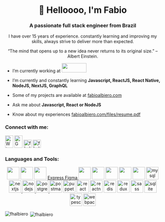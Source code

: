 <h1 align="center">👋 Helloooo, I'm Fabio</h1>

<h3 align="center">A passionate full stack engineer from Brazil</h3>


<p align="center">I have over 15 years of experience. constantly learning and improving my skills, always strive to deliver more than expected.</p>
<p align="center">“The mind that opens up to a new idea never returns to its original size.” – Albert Einstein.</p>



- I’m currently working at <a target="_blank" href="https://www.trylynk.com/"> <img src="https://www.trylynk.com/logos/logo-lynk-color.png?imwidth=128" width="80" height="30" /> </a>

- I’m currently and constantly learning **Javascript, ReactJS, React Native, NodeJS, NextJS, GraphQL**

- Some of my projects are available at [fabioalbiero.com](http://fabioalbiero.com)

- Ask me about **Javascript, React or NodeJS**

- Know about my experiences [fabioalbiero.com/files/resume.pdf](http://fabioalbiero.com/files/resume.pdf)



<h3 align="left">Connect with me:</h3>
<p align="left">
  <a target="_blank" href="https://api.whatsapp.com/send?phone=5519993797231"><img alt="Whatsapp" width="26px" src="https://cdn.jsdelivr.net/npm/simple-icons@v3/icons/whatsapp.svg" width="40" height="40"/></a>
  <a target="_blank" href="mailto:fhalbiero@gmail.com"><img alt="Gmail" width="26px" src="https://cdn.jsdelivr.net/npm/simple-icons@v3/icons/gmail.svg" width="40" height="40"/></a>
  <a href="https://linkedin.com/in/fhalbiero" target="blank"><img width="26px" src="https://cdn.jsdelivr.net/npm/simple-icons@3.0.1/icons/linkedin.svg" alt="fhalbiero" /></a>
  <a href="https://www.hackerrank.com/fhalbiero" target="blank"><img width="26px" src="https://cdn.jsdelivr.net/npm/simple-icons@3.0.1/icons/hackerrank.svg" alt="fhalbiero" /></a>
</p>


<h3 align="left">Languages and Tools:</h3>
<p align="center"> 
  <a href="https://babeljs.io/" target="_blank"><img src="https://cdn.jsdelivr.net/gh/devicons/devicon/icons/babel/babel-plain.svg" width="40" height="40"/></a> 
  <a href="https://www.w3.org/html/" target="_blank"><img src="https://cdn.jsdelivr.net/gh/devicons/devicon/icons/html5/html5-plain-wordmark.svg" width="40" height="40"/></a> 
  <a href="https://www.w3schools.com/css/" target="_blank"><img src="https://cdn.jsdelivr.net/gh/devicons/devicon/icons/css3/css3-plain-wordmark.svg" width="40" height="40"/></a> 
  <a href="https://expressjs.com" target="_blank"> Express </a> 
  <a href="https://www.figma.com/" target="_blank"> Figma </a> 
  <a href="https://firebase.google.com/" target="_blank"><img src="https://cdn.jsdelivr.net/gh/devicons/devicon/icons/firebase/firebase-plain.svg" width="40" height="40"/></a>      
  <a href="https://graphql.org" target="_blank"><img src="https://cdn.jsdelivr.net/gh/devicons/devicon/icons/graphql/graphql-plain-wordmark.svg" width="40" height="40"/></a> 
  <a href="https://developer.mozilla.org/en-US/docs/Web/JavaScript" target="_blank"><img src="https://cdn.jsdelivr.net/gh/devicons/devicon/icons/javascript/javascript-plain.svg" width="40" height="40"/></a> 
  <a href="https://jestjs.io" target="_blank"><img src="https://cdn.jsdelivr.net/gh/devicons/devicon/icons/jest/jest-plain.svg" width="40" height="40" /></a> 
  <a href="https://www.mongodb.com/" target="_blank"><img src="https://cdn.jsdelivr.net/gh/devicons/devicon/icons/mongodb/mongodb-plain-wordmark.svg" width="40" height="40"/></a> 
  <a href="https://www.mysql.com/" target="_blank"><img src="https://devicons.github.io/devicon/devicon.git/icons/mysql/mysql-original-wordmark.svg" alt="mysql" width="40" height="40"/> </a> 
  <a href="https://nextjs.org/" target="_blank"><img src="https://cdn.worldvectorlogo.com/logos/nextjs-3.svg" alt="nextjs" width="40" height="40"/> </a> 
  <a href="https://nodejs.org" target="_blank"><img src="https://devicons.github.io/devicon/devicon.git/icons/nodejs/nodejs-original-wordmark.svg" alt="nodejs" width="40" height="40"/> </a> 
  <a href="https://www.postgresql.org" target="_blank"><img src="https://devicons.github.io/devicon/devicon.git/icons/postgresql/postgresql-original-wordmark.svg" alt="postgresql" width="40" height="40"/> </a> 
  <a href="https://postman.com" target="_blank"><img src="https://www.vectorlogo.zone/logos/getpostman/getpostman-icon.svg" alt="postman" width="40" height="40"/></a> 
  <a href="https://github.com/puppeteer/puppeteer" target="_blank"><img src="https://www.vectorlogo.zone/logos/pptrdev/pptrdev-official.svg" alt="puppeteer" width="40" height="40"/></a>
  <a href="https://reactjs.org/" target="_blank"><img src="https://devicons.github.io/devicon/devicon.git/icons/react/react-original-wordmark.svg" alt="react" width="40" height="40"/></a>
  <a href="https://reactnative.dev/" target="_blank"><img src="https://reactnative.dev/img/header_logo.svg" alt="reactnative" width="40" height="40"/></a>
  <a href="https://redis.io" target="_blank"><img src="https://devicons.github.io/devicon/devicon.git/icons/redis/redis-original-wordmark.svg" alt="redis" width="40" height="40"/></a>
  <a href="https://redux.js.org" target="_blank"><img src="https://devicons.github.io/devicon/devicon.git/icons/redux/redux-original.svg" alt="redux" width="40" height="40"/></a>
  <a href="https://sass-lang.com" target="_blank"><img src="https://devicons.github.io/devicon/devicon.git/icons/sass/sass-original.svg" alt="sass" width="40" height="40"/></a> 
  <a href="https://www.sqlite.org/" target="_blank"><img src="https://www.vectorlogo.zone/logos/sqlite/sqlite-icon.svg" alt="sqlite" width="40" height="40"/></a> 
  <a href="https://www.typescriptlang.org/" target="_blank"><img src="https://devicons.github.io/devicon/devicon.git/icons/typescript/typescript-original.svg" alt="typescript" width="40" height="40"/></a> 
  <a href="https://webpack.js.org" target="_blank"><img src="https://devicons.github.io/devicon/devicon.git/icons/webpack/webpack-original.svg" alt="webpack" width="40" height="40"/></a> 
</p>

<p><img align="left" src="https://github-readme-stats.vercel.app/api/top-langs?username=fhalbiero&show_icons=true&locale=en&layout=compact" alt="fhalbiero" /></p>

<p>&nbsp;<img align="center" src="https://github-readme-stats.vercel.app/api?username=fhalbiero&show_icons=true&locale=en" alt="fhalbiero" /></p>
